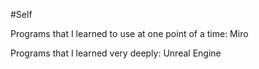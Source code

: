 #Self 

Programs that I learned to use at one point of a time:
	Miro

Programs that I learned very deeply:
	Unreal Engine

